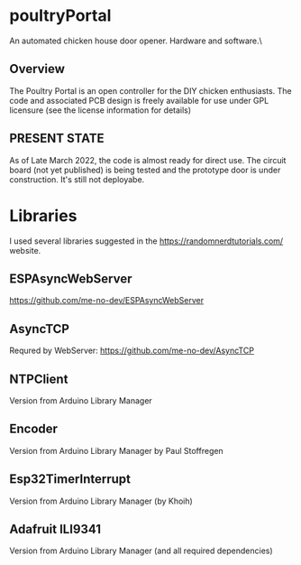 # poultryPortal
An automated chicken house door opener.  Hardware and software.\

## Overview
The Poultry Portal is an open controller for the DIY chicken enthusiasts. The code and associated PCB design
is freely available for use under GPL licensure (see the license information for details)

## PRESENT STATE
As of Late March 2022, the code is almost ready for direct use. The circuit board (not yet published) is being 
tested and the prototype door is under construction. It's still not deployabe.

# Libraries
I used several libraries suggested in the https://randomnerdtutorials.com/ website.
## ESPAsyncWebServer
https://github.com/me-no-dev/ESPAsyncWebServer
## AsyncTCP
Requred by WebServer: https://github.com/me-no-dev/AsyncTCP
## NTPClient
Version from Arduino Library Manager
## Encoder
Version from Arduino Library Manager by Paul Stoffregen 
## Esp32TimerInterrupt
Version from Arduino Library Manager (by Khoih)
## Adafruit ILI9341
Version from Arduino Library Manager (and all required dependencies)

